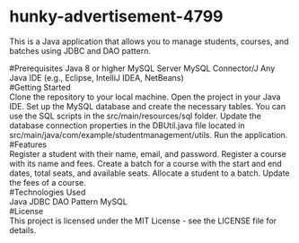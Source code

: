 # hunky-advertisement-4799
This is a Java application that allows you to manage students, courses, and batches using JDBC and DAO pattern.

#Prerequisites
Java 8 or higher
MySQL Server
MySQL Connector/J
Any Java IDE (e.g., Eclipse, IntelliJ IDEA, NetBeans)
<br>
#Getting Started
<br>
Clone the repository to your local machine.
Open the project in your Java IDE.
Set up the MySQL database and create the necessary tables. You can use the SQL scripts in the src/main/resources/sql folder.
Update the database connection properties in the DBUtil.java file located in src/main/java/com/example/studentmanagement/utils.
Run the application.
<br>
#Features
<br>
Register a student with their name, email, and password.
Register a course with its name and fees.
Create a batch for a course with the start and end dates, total seats, and available seats.
Allocate a student to a batch.
Update the fees of a course.
<br>
#Technologies Used
<br>
Java
JDBC
DAO Pattern
MySQL
<br>
#License
<br>
This project is licensed under the MIT License - see the LICENSE file for details.

